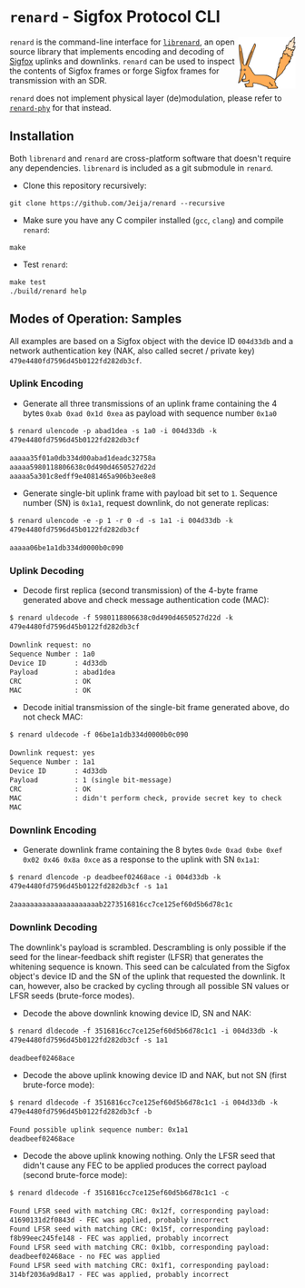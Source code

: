 # `renard` - Sigfox Protocol CLI
<img src="logo.svg" align="right" width="20%"/>

`renard` is the command-line interface for [`librenard`](https://github.com/jeija/librenard), an open source library that implements encoding and decoding of [Sigfox](https://www.sigfox.com) uplinks and downlinks. `renard` can be used to inspect the contents of Sigfox frames or forge Sigfox frames for transmission with an SDR.

`renard` does not implement physical layer (de)modulation, please refer to [`renard-phy`](https://github.com/Jeija/renard-phy) for that instead.

## Installation
Both `librenard` and `renard` are cross-platform software that doesn't require any dependencies. `librenard` is included as a git submodule in `renard`.

* Clone this repository recursively:
```
git clone https://github.com/Jeija/renard --recursive
```
* Make sure you have any C compiler installed (`gcc`, `clang`) and compile `renard`:
```
make
```
* Test `renard`:
```
make test
./build/renard help
```

## Modes of Operation: Samples
All examples are based on a Sigfox object with the device ID `004d33db` and a network authentication key (NAK, also called secret / private key) `479e4480fd7596d45b0122fd282db3cf`.

### Uplink Encoding
* Generate all three transmissions of an uplink frame containing the 4 bytes `0xab 0xad 0x1d 0xea` as payload with sequence number `0x1a0`
```
$ renard ulencode -p abad1dea -s 1a0 -i 004d33db -k 479e4480fd7596d45b0122fd282db3cf

aaaaa35f01a0db334d00abad1deadc32758a
aaaaa5980118806638c0d490d4650527d22d
aaaaa5a301c8edff9e4081465a906b3ee8e8
```

* Generate single-bit uplink frame with payload bit set to `1`. Sequence number (SN) is `0x1a1`, request downlink, do not generate replicas:
```
$ renard ulencode -e -p 1 -r 0 -d -s 1a1 -i 004d33db -k 479e4480fd7596d45b0122fd282db3cf

aaaaa06be1a1db334d0000b0c090
```

### Uplink Decoding
* Decode first replica (second transmission) of the 4-byte frame generated above and check message authentication code (MAC):
```
$ renard uldecode -f 5980118806638c0d490d4650527d22d -k 479e4480fd7596d45b0122fd282db3cf

Downlink request: no
Sequence Number : 1a0
Device ID       : 4d33db
Payload         : abad1dea
CRC             : OK
MAC             : OK
```

* Decode initial transmission of the single-bit frame generated above, do not check MAC:
```
$ renard uldecode -f 06be1a1db334d0000b0c090

Downlink request: yes
Sequence Number : 1a1
Device ID       : 4d33db
Payload         : 1 (single bit-message)
CRC             : OK
MAC             : didn't perform check, provide secret key to check MAC
```

### Downlink Encoding
* Generate downlink frame containing the 8 bytes `0xde 0xad 0xbe 0xef 0x02 0x46 0x8a 0xce` as a response to the uplink with SN `0x1a1`:
```
$ renard dlencode -p deadbeef02468ace -i 004d33db -k 479e4480fd7596d45b0122fd282db3cf -s 1a1

2aaaaaaaaaaaaaaaaaaaaab2273516816cc7ce125ef60d5b6d78c1c
```

### Downlink Decoding
The downlink's payload is scrambled.
Descrambling is only possible if the seed for the linear-feedback shift register (LFSR) that generates the whitening sequence is known.
This seed can be calculated from the Sigfox object's device ID and the SN of the uplink that requested the downlink.
It can, however, also be cracked by cycling through all possible SN values or LFSR seeds (brute-force modes).

* Decode the above downlink knowing device ID, SN and NAK:
```
$ renard dldecode -f 3516816cc7ce125ef60d5b6d78c1c1 -i 004d33db -k 479e4480fd7596d45b0122fd282db3cf -s 1a1

deadbeef02468ace
```

* Decode the above uplink knowing device ID and NAK, but not SN (first brute-force mode):
```
$ renard dldecode -f 3516816cc7ce125ef60d5b6d78c1c1 -i 004d33db -k 479e4480fd7596d45b0122fd282db3cf -b

Found possible uplink sequence number: 0x1a1
deadbeef02468ace
```

* Decode the above uplink knowing nothing. Only the LFSR seed that didn't cause any FEC to be applied produces the correct payload (second brute-force mode):
```
$ renard dldecode -f 3516816cc7ce125ef60d5b6d78c1c1 -c

Found LFSR seed with matching CRC: 0x12f, corresponding payload: 41690131d2f0843d - FEC was applied, probably incorrect
Found LFSR seed with matching CRC: 0x15f, corresponding payload: f8b99eec245fe148 - FEC was applied, probably incorrect
Found LFSR seed with matching CRC: 0x1bb, corresponding payload: deadbeef02468ace - no FEC was applied
Found LFSR seed with matching CRC: 0x1f1, corresponding payload: 314bf2036a9d8a17 - FEC was applied, probably incorrect
```
